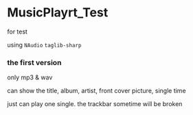 # MusicPlayrt_Test
for test

using `NAudio` `taglib-sharp`


### the first version

only mp3 & wav

can show the title, album, artist, front cover picture, single time

just can play one single. the trackbar sometime will be broken
